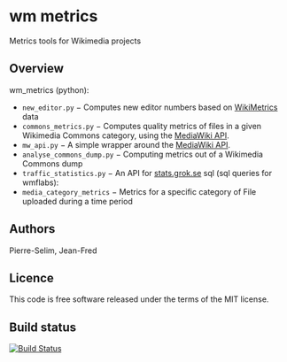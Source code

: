 wm metrics
==========

Metrics tools for Wikimedia projects


Overview
--------
wm_metrics (python):
- `new_editor.py` − Computes new editor numbers based on [WikiMetrics] data
- `commons_metrics.py` − Computes quality metrics of files in a given
  Wikimedia Commons category, using the [MediaWiki API].
- `mw_api.py` − A simple wrapper around the [MediaWiki API].
- `analyse_commons_dump.py` − Computing metrics out of a Wikimedia Commons dump
- `traffic_statistics.py` − An API for [stats.grok.se]
sql (sql queries for wmflabs):
- `media_category_metrics` − Metrics for a specific category of File uploaded during a time period


Authors 
-------

Pierre-Selim,
Jean-Fred


Licence
-------

This code is free software released under the terms of the MIT license.


Build status
------------

[![Build Status](https://secure.travis-ci.org/Commonists/wm_metrics.png)](http://travis-ci.org/Commonists/wm_metrics)


[WikiMetrics]: https://www.mediawiki.org/wiki/Analytics/Wikimetrics
[MediaWiki API]: https://www.mediawiki.org/wiki/API:Main_page
[stats.grok.se]: http://stats.grok.se/
